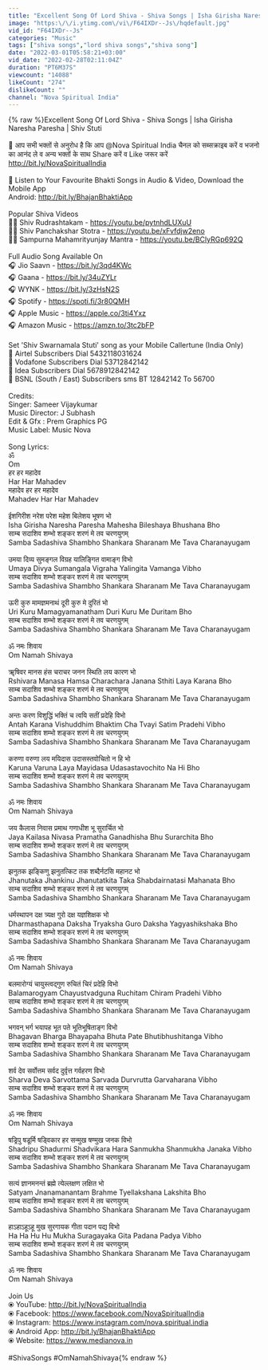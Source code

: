 ```yaml
---
title: "Excellent Song Of Lord Shiva - Shiva Songs | Isha Girisha Naresha Paresha | Shiv Stuti"
image: "https:\/\/i.ytimg.com\/vi\/F64IXDr--Js\/hqdefault.jpg"
vid_id: "F64IXDr--Js"
categories: "Music"
tags: ["shiva songs","lord shiva songs","shiva song"]
date: "2022-03-01T05:58:21+03:00"
vid_date: "2022-02-28T02:11:04Z"
duration: "PT6M37S"
viewcount: "14088"
likeCount: "274"
dislikeCount: ""
channel: "Nova Spiritual India"
---
```

{% raw %}Excellent Song Of Lord Shiva - Shiva Songs | Isha Girisha Naresha Paresha | Shiv Stuti<br /><br />🔔 आप सभी भक्तों से अनुरोध है कि आप @Nova Spiritual India चैनल को सब्सक्राइब करें व भजनो का आनंद ले व अन्य भक्तों के साथ Share करें व Like जरूर करें<br /><a rel="nofollow" target="blank" href="http://bit.ly/NovaSpiritualIndia">http://bit.ly/NovaSpiritualIndia</a><br /><br />📱 Listen to Your Favourite Bhakti Songs in Audio &amp; Video, Download the Mobile App<br />Android: <a rel="nofollow" target="blank" href="http://bit.ly/BhajanBhaktiApp">http://bit.ly/BhajanBhaktiApp</a><br /><br />Popular Shiva Videos<br />🙏🏻 Shiv Rudrashtakam - <a rel="nofollow" target="blank" href="https://youtu.be/pytnhdLUXuU">https://youtu.be/pytnhdLUXuU</a><br />🙏🏻 Shiv Panchakshar Stotra - <a rel="nofollow" target="blank" href="https://youtu.be/xFvfdjw2eno">https://youtu.be/xFvfdjw2eno</a><br />🙏🏻 Sampurna Mahamrityunjay Mantra - <a rel="nofollow" target="blank" href="https://youtu.be/BClyRGp692Q">https://youtu.be/BClyRGp692Q</a><br /><br />Full Audio Song Available On<br />🎧 Jio Saavn - <a rel="nofollow" target="blank" href="https://bit.ly/3qd4KWc">https://bit.ly/3qd4KWc</a><br />🎧 Gaana - <a rel="nofollow" target="blank" href="https://bit.ly/34uZYLr">https://bit.ly/34uZYLr</a><br />🎧 WYNK - <a rel="nofollow" target="blank" href="https://bit.ly/3zHsN2S">https://bit.ly/3zHsN2S</a><br />🎧 Spotify - <a rel="nofollow" target="blank" href="https://spoti.fi/3r80QMH">https://spoti.fi/3r80QMH</a><br />🎧 Apple Music - <a rel="nofollow" target="blank" href="https://apple.co/3ti4Yxz">https://apple.co/3ti4Yxz</a><br />🎧 Amazon Music - <a rel="nofollow" target="blank" href="https://amzn.to/3tc2bFP">https://amzn.to/3tc2bFP</a><br /><br />Set 'Shiv Swarnamala Stuti' song as your Mobile Callertune (India Only)<br />🎵 Airtel Subscribers Dial 5432118031624<br />🎵 Vodafone Subscribers Dial 53712842142<br />🎵 Idea Subscribers Dial 5678912842142<br />🎵 BSNL (South / East) Subscribers sms BT 12842142 To 56700<br /><br />Credits:<br />Singer: Sameer Vijaykumar<br />Music Director: J Subhash<br />Edit &amp; Gfx : Prem Graphics PG<br />Music Label: Music Nova<br /><br />Song Lyrics:<br />ॐ<br />Om<br />हर हर महादेव<br />Har Har Mahadev<br />महादेव हर हर महादेव<br />Mahadev Har Har Mahadev<br /><br />ईशगिरीश नरेश परेश महेश बिलेशय भूषण भो<br />Isha Girisha Naresha Paresha Mahesha Bileshaya Bhushana Bho<br />साम्ब सदाशिव शम्भो शङ्कर शरणं मे तव चरणयुगम्<br />Samba Sadashiva Shambho Shankara Sharanam Me Tava Charanayugam<br /><br />उमया दिव्य सुमङ्गल विग्रह यालिङ्गित वामाङ्ग विभो<br />Umaya Divya Sumangala Vigraha Yalingita Vamanga Vibho<br />साम्ब सदाशिव शम्भो शङ्कर शरणं मे तव चरणयुगम्<br />Samba Sadashiva Shambho Shankara Sharanam Me Tava Charanayugam<br /><br />ऊरी कुरु मामज्ञमनाथं दूरी कुरु मे दुरितं भो<br />Uri Kuru Mamagyamanatham Duri Kuru Me Duritam Bho<br />साम्ब सदाशिव शम्भो शङ्कर शरणं मे तव चरणयुगम्<br />Samba Sadashiva Shambho Shankara Sharanam Me Tava Charanayugam<br /><br />ॐ नमः शिवाय<br />Om Namah Shivaya<br /><br />ॠषिवर मानस हंस चराचर जनन स्थिति लय कारण भो<br />Rshivara Manasa Hamsa Charachara Janana Sthiti Laya Karana Bho<br />साम्ब सदाशिव शम्भो शङ्कर शरणं मे तव चरणयुगम्<br />Samba Sadashiva Shambho Shankara Sharanam Me Tava Charanayugam<br /><br />अन्तः करण विशुद्धिं भक्तिं च त्वयि सतीं प्रदेहि विभो<br />Antah Karana Vishuddhim Bhaktim Cha Tvayi Satim Pradehi Vibho<br />साम्ब सदाशिव शम्भो शङ्कर शरणं मे तव चरणयुगम्<br />Samba Sadashiva Shambho Shankara Sharanam Me Tava Charanayugam<br /><br />करुणा वरुणा लय मयिदास उदासस्तवोचितो न हि भो<br />Karuna Varuna Laya Mayidasa Udasastavochito Na Hi Bho<br />साम्ब सदाशिव शम्भो शङ्कर शरणं मे तव चरणयुगम्<br />Samba Sadashiva Shambho Shankara Sharanam Me Tava Charanayugam<br /><br />ॐ नमः शिवाय<br />Om Namah Shivaya<br /><br />जय कैलास निवास प्रमाथ गणाधीश भू सुरार्चित भो<br />Jaya Kailasa Nivasa Pramatha Ganadhisha Bhu Surarchita Bho<br />साम्ब सदाशिव शम्भो शङ्कर शरणं मे तव चरणयुगम्<br />Samba Sadashiva Shambho Shankara Sharanam Me Tava Charanayugam<br /><br />झनुतक झङ्किणु झनुतत्किट तक शब्दैर्नटसि महानट भो<br />Jhanutaka Jhankinu Jhanutatkita Taka Shabdairnatasi Mahanata Bho<br />साम्ब सदाशिव शम्भो शङ्कर शरणं मे तव चरणयुगम्<br />Samba Sadashiva Shambho Shankara Sharanam Me Tava Charanayugam<br /><br />धर्मस्थापन दक्ष त्र्यक्ष गुरो दक्ष यज्ञशिक्षक भो<br />Dharmasthapana Daksha Tryaksha Guro Daksha Yagyashikshaka Bho<br />साम्ब सदाशिव शम्भो शङ्कर शरणं मे तव चरणयुगम्<br />Samba Sadashiva Shambho Shankara Sharanam Me Tava Charanayugam<br /><br />ॐ नमः शिवाय<br />Om Namah Shivaya<br /><br />बलमारोग्यं चायुस्त्वद्गुण रुचितं चिरं प्रदेहि विभो<br />Balamarogyam Chayustvadguna Ruchitam Chiram Pradehi Vibho<br />साम्ब सदाशिव शम्भो शङ्कर शरणं मे तव चरणयुगम्<br />Samba Sadashiva Shambho Shankara Sharanam Me Tava Charanayugam<br /><br />भगवन् भर्ग भयापह भूत पते भूतिभूषिताङ्ग विभो<br />Bhagavan Bharga Bhayapaha Bhuta Pate Bhutibhushitanga Vibho<br />साम्ब सदाशिव शम्भो शङ्कर शरणं मे तव चरणयुगम्<br />Samba Sadashiva Shambho Shankara Sharanam Me Tava Charanayugam<br /><br />शर्व देव सर्वोत्तम सर्वद दुर्वृत्त गर्वहरण विभो<br />Sharva Deva Sarvottama Sarvada Durvrutta Garvaharana Vibho<br />साम्ब सदाशिव शम्भो शङ्कर शरणं मे तव चरणयुगम्<br />Samba Sadashiva Shambho Shankara Sharanam Me Tava Charanayugam<br /><br />ॐ नमः शिवाय<br />Om Namah Shivaya<br /><br />षड्रिपु षडूर्मि षड्विकार हर सन्मुख षण्मुख जनक विभो<br />Shadripu Shadurmi Shadvikara Hara Sanmukha Shanmukha Janaka Vibho<br />साम्ब सदाशिव शम्भो शङ्कर शरणं मे तव चरणयुगम्<br />Samba Sadashiva Shambho Shankara Sharanam Me Tava Charanayugam<br /><br />सत्यं ज्ञानमनन्तं ब्रह्मे त्येल्लक्षण लक्षित भो<br />Satyam Jnanamanantam Brahme Tyellakshana Lakshita Bho<br />साम्ब सदाशिव शम्भो शङ्कर शरणं मे तव चरणयुगम्<br />Samba Sadashiva Shambho Shankara Sharanam Me Tava Charanayugam<br /><br />हाऽहाऽहूऽहू मुख सुरगायक गीता पदान पद्य विभो<br />Ha Ha Hu Hu Mukha Suragayaka Gita Padana Padya Vibho<br />साम्ब सदाशिव शम्भो शङ्कर शरणं मे तव चरणयुगम्<br />Samba Sadashiva Shambho Shankara Sharanam Me Tava Charanayugam<br /><br />ॐ नमः शिवाय<br />Om Namah Shivaya<br /><br />Join Us<br />⦿ YouTube: <a rel="nofollow" target="blank" href="http://bit.ly/NovaSpiritualIndia">http://bit.ly/NovaSpiritualIndia</a><br />⦿ Facebook: <a rel="nofollow" target="blank" href="https://www.facebook.com/NovaSpiritualIndia">https://www.facebook.com/NovaSpiritualIndia</a><br />⦿ Instagram: <a rel="nofollow" target="blank" href="https://www.instagram.com/nova.spiritual.india">https://www.instagram.com/nova.spiritual.india</a><br />⦿ Android App: <a rel="nofollow" target="blank" href="http://bit.ly/BhajanBhaktiApp">http://bit.ly/BhajanBhaktiApp</a><br />⦿ Website:  <a rel="nofollow" target="blank" href="https://www.medianova.in">https://www.medianova.in</a><br /><br />#ShivaSongs #OmNamahShivaya{% endraw %}
